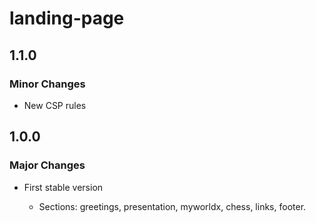 # landing-page

## 1.1.0

### Minor Changes

- New CSP rules

## 1.0.0

### Major Changes

- First stable version

  - Sections: greetings, presentation, myworldx, chess, links, footer.
